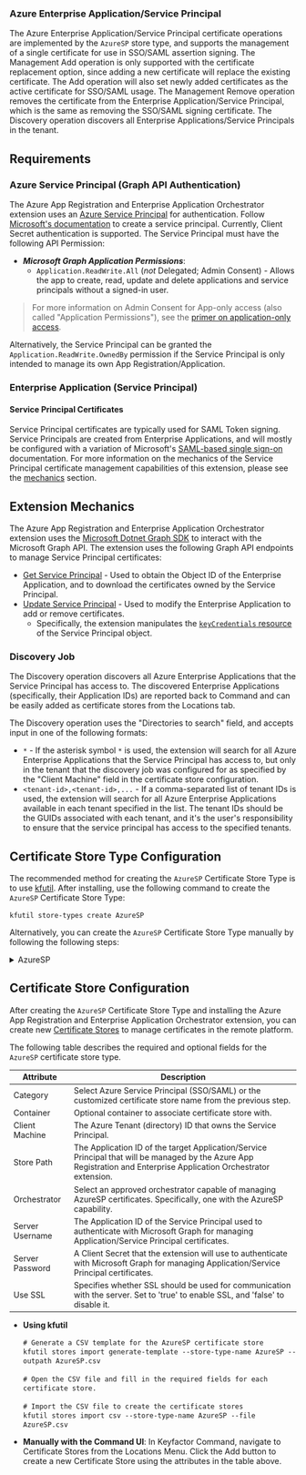 ### Azure Enterprise Application/Service Principal

The Azure Enterprise Application/Service Principal certificate operations are implemented by the `AzureSP` store type, and supports the management of a single certificate for use in SSO/SAML assertion signing. The Management Add operation is only supported with the certificate replacement option, since adding a new certificate will replace the existing certificate. The Add operation will also set newly added certificates as the active certificate for SSO/SAML usage. The Management Remove operation removes the certificate from the Enterprise Application/Service Principal, which is the same as removing the SSO/SAML signing certificate. The Discovery operation discovers all Enterprise Applications/Service Principals in the tenant.


## Requirements

### Azure Service Principal (Graph API Authentication)

The Azure App Registration and Enterprise Application Orchestrator extension uses an [Azure Service Principal](https://learn.microsoft.com/en-us/entra/identity-platform/app-objects-and-service-principals?tabs=browser) for authentication. Follow [Microsoft's documentation](https://learn.microsoft.com/en-us/entra/identity-platform/howto-create-service-principal-portal) to create a service principal. Currently, Client Secret authentication is supported. The Service Principal must have the following API Permission:
- **_Microsoft Graph Application Permissions_**:
  - `Application.ReadWrite.All` (_not_ Delegated; Admin Consent) - Allows the app to create, read, update and delete applications and service principals without a signed-in user.

> For more information on Admin Consent for App-only access (also called "Application Permissions"), see the [primer on application-only access](https://learn.microsoft.com/en-us/azure/active-directory/develop/app-only-access-primer).

Alternatively, the Service Principal can be granted the `Application.ReadWrite.OwnedBy` permission if the Service Principal is only intended to manage its own App Registration/Application.

### Enterprise Application (Service Principal)

#### Service Principal Certificates

Service Principal certificates are typically used for SAML Token signing. Service Principals are created from Enterprise Applications, and will mostly be configured with a variation of Microsoft's [SAML-based single sign-on](https://learn.microsoft.com/en-us/entra/identity/enterprise-apps/add-application-portal) documentation. For more information on the mechanics of the Service Principal certificate management capabilities of this extension, please see the [mechanics](#extension-mechanics) section.

## Extension Mechanics

The Azure App Registration and Enterprise Application Orchestrator extension uses the [Microsoft Dotnet Graph SDK](https://learn.microsoft.com/en-us/graph/sdks/sdks-overview) to interact with the Microsoft Graph API. The extension uses the following Graph API endpoints to manage Service Principal certificates:

* [Get Service Principal](https://learn.microsoft.com/en-us/graph/api/serviceprincipal-get?view=graph-rest-1.0&tabs=http) - Used to obtain the Object ID of the Enterprise Application, and to download the certificates owned by the Service Principal.
* [Update Service Principal](https://learn.microsoft.com/en-us/graph/api/serviceprincipal-update?view=graph-rest-1.0&tabs=http) - Used to modify the Enterprise Application to add or remove certificates.
    * Specifically, the extension manipulates the [`keyCredentials` resource](https://learn.microsoft.com/en-us/graph/api/resources/keycredential?view=graph-rest-1.0) of the Service Principal object.

### Discovery Job

The Discovery operation discovers all Azure Enterprise Applications that the Service Principal has access to. The discovered Enterprise Applications (specifically, their Application IDs) are reported back to Command and can be easily added as certificate stores from the Locations tab.

The Discovery operation uses the "Directories to search" field, and accepts input in one of the following formats:
- `*` - If the asterisk symbol `*` is used, the extension will search for all Azure Enterprise Applications that the Service Principal has access to, but only in the tenant that the discovery job was configured for as specified by the "Client Machine" field in the certificate store configuration.
- `<tenant-id>,<tenant-id>,...` - If a comma-separated list of tenant IDs is used, the extension will search for all Azure Enterprise Applications available in each tenant specified in the list. The tenant IDs should be the GUIDs associated with each tenant, and it's the user's responsibility to ensure that the service principal has access to the specified tenants.

## Certificate Store Type Configuration

The recommended method for creating the `AzureSP` Certificate Store Type is to use [kfutil](https://github.com/Keyfactor/kfutil). After installing, use the following command to create the `AzureSP` Certificate Store Type:

```shell
kfutil store-types create AzureSP
```

Alternatively, you can create the `AzureSP` Certificate Store Type manually by following the following steps:

<details><summary>AzureSP</summary>

Create a store type called `AzureSP` with the attributes in the tables below:

### Basic Tab
| Attribute | Value | Description |
| --------- | ----- | ----- |
| Name | Azure Service Principal (SSO/SAML) | Display name for the store type (may be customized) |
| Short Name | AzureSP | Short display name for the store type |
| Capability | AzureSP | Store type name orchestrator will register with. Check the box to allow entry of value |
| Supported Job Types (check the box for each) | Add, Discovery, Remove | Job types the extension supports |
| Needs Server | &check; | Determines if a target server name is required when creating store |
| Blueprint Allowed |  | Determines if store type may be included in an Orchestrator blueprint |
| Uses PowerShell |  | Determines if underlying implementation is PowerShell |
| Requires Store Password |  | Determines if a store password is required when configuring an individual store. |
| Supports Entry Password |  | Determines if an individual entry within a store can have a password. |


The Basic tab should look like this:

![AzureSP Basic Tab](../.github/images/AzureSP-basic-store-type-dialog.png)

### Advanced Tab
| Attribute | Value | Description |
| --------- | ----- | ----- |
| Supports Custom Alias | Required | Determines if an individual entry within a store can have a custom Alias. |
| Private Key Handling | Required | This determines if Keyfactor can send the private key associated with a certificate to the store. Required because IIS certificates without private keys would be invalid. |
| PFX Password Style | Default | 'Default' - PFX password is randomly generated, 'Custom' - PFX password may be specified when the enrollment job is created (Requires the Allow Custom Password application setting to be enabled.) |


The Advanced tab should look like this:

![AzureSP Advanced Tab](../.github/images/AzureSP-advanced-store-type-dialog.png)

### Custom Fields Tab
Custom fields operate at the certificate store level and are used to control how the orchestrator connects to the remote target server containing the certificate store to be managed. The following custom fields should be added to the store type:

| Name | Display Name | Type | Default Value/Options | Required | Description |
| ---- | ------------ | ---- | --------------------- | -------- | ----------- |
| ServerUsername | Server Username | Secret |  |  | The Application ID of the Service Principal used to authenticate with Microsoft Graph for managing Application/Service Principal certificates. |
| ServerPassword | Server Password | Secret |  |  | A Client Secret that the extension will use to authenticate with Microsoft Graph for managing Application/Service Principal certificates. |
| ServerUseSsl | Use SSL | Bool | true | &check; | Specifies whether SSL should be used for communication with the server. Set to 'true' to enable SSL, and 'false' to disable it. |


The Custom Fields tab should look like this:

![AzureSP Custom Fields Tab](../.github/images/AzureSP-custom-fields-store-type-dialog.png)

</details>


## Certificate Store Configuration

After creating the `AzureSP` Certificate Store Type and installing the Azure App Registration and Enterprise Application Orchestrator extension, you can create new [Certificate Stores](https://software.keyfactor.com/Core-OnPrem/Current/Content/ReferenceGuide/Certificate%20Stores.htm?Highlight=certificate%20store) to manage certificates in the remote platform.

The following table describes the required and optional fields for the `AzureSP` certificate store type.

| Attribute | Description |
| --------- | ----------- |
| Category | Select Azure Service Principal (SSO/SAML)  or the customized certificate store name from the previous step. |
| Container | Optional container to associate certificate store with. |
| Client Machine | The Azure Tenant (directory) ID that owns the Service Principal. |
| Store Path | The Application ID of the target Application/Service Principal that will be managed by the Azure App Registration and Enterprise Application Orchestrator extension. |
| Orchestrator | Select an approved orchestrator capable of managing AzureSP certificates. Specifically, one with the AzureSP capability. |
| Server Username | The Application ID of the Service Principal used to authenticate with Microsoft Graph for managing Application/Service Principal certificates. |
| Server Password | A Client Secret that the extension will use to authenticate with Microsoft Graph for managing Application/Service Principal certificates. |
| Use SSL | Specifies whether SSL should be used for communication with the server. Set to 'true' to enable SSL, and 'false' to disable it. |

* **Using kfutil**

    ```shell
    # Generate a CSV template for the AzureSP certificate store
    kfutil stores import generate-template --store-type-name AzureSP --outpath AzureSP.csv

    # Open the CSV file and fill in the required fields for each certificate store.

    # Import the CSV file to create the certificate stores
    kfutil stores import csv --store-type-name AzureSP --file AzureSP.csv
    ```

* **Manually with the Command UI**: In Keyfactor Command, navigate to Certificate Stores from the Locations Menu. Click the Add button to create a new Certificate Store using the attributes in the table above.

